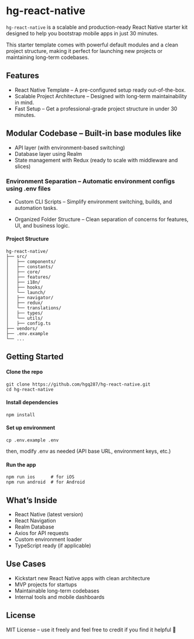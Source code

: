 # hg-react-native

`hg-react-native` is a scalable and production-ready React Native starter kit designed to help you bootstrap mobile apps in just 30 minutes.

This starter template comes with powerful default modules and a clean project structure, making it perfect for launching new projects or maintaining long-term codebases.

## Features

- React Native Template – A pre-configured setup ready out-of-the-box.
- Scalable Project Architecture – Designed with long-term maintainability in mind.
- Fast Setup – Get a professional-grade project structure in under 30 minutes.

## Modular Codebase – Built-in base modules like

- API layer (with environment-based switching)
- Database layer using Realm
- State management with Redux (ready to scale with middleware and slices)

### Environment Separation – Automatic environment configs using .env files

- Custom CLI Scripts – Simplify environment switching, builds, and automation tasks.

- Organized Folder Structure – Clean separation of concerns for features, UI, and business logic.

#### Project Structure

```
hg-react-native/
├── src/
│   ├── components/
│   ├── constants/
│   ├── core/
│   ├── features/
│   ├── i18n/
│   ├── hooks/
│   └── launch/
│   ├── navigator/
│   ├── redux/
│   └── translations/
│   ├── types/
│   └── utils/
│   ├── config.ts
├── vendors/
├── .env.example
└── ...
```

## Getting Started

#### Clone the repo

```
git clone https://github.com/hgq287/hg-react-native.git
cd hg-react-native
```

#### Install dependencies

```
npm install
```

#### Set up environment

```
cp .env.example .env
```

then, modify .env as needed (API base URL, environment keys, etc.)

#### Run the app

```
npm run ios      # for iOS
npm run android  # for Android
```

## What’s Inside

- React Native (latest version)
- React Navigation
- Realm Database
- Axios for API requests
- Custom environment loader
- TypeScript ready (if applicable)

## Use Cases

- Kickstart new React Native apps with clean architecture
- MVP projects for startups
- Maintainable long-term codebases
- Internal tools and mobile dashboards

## License

MIT License – use it freely and feel free to credit if you find it helpful 🙌
